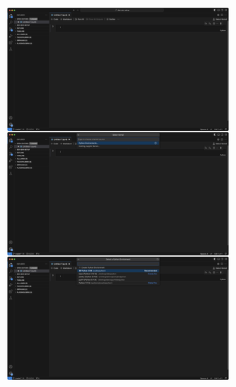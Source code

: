 ![](images/python-virtual-environments/raw/20240626141834.png)
![](images/python-virtual-environments/raw/20240626141945.png)
![](images/python-virtual-environments/raw/20240626142042.png)
